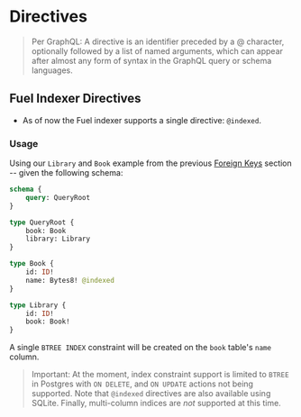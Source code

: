 # Directives

> Per GraphQL: A directive is an identifier preceded by a @ character, optionally followed by a list of named arguments, which can appear after almost any form of syntax in the GraphQL query or schema languages.


## Fuel Indexer Directives

- As of now the Fuel indexer supports a single directive: `@indexed`.

### Usage

Using our `Library` and `Book` example from the previous [Foreign Keys](./foreign-keys.md) section -- given the following schema:

```graphql
schema {
    query: QueryRoot
}

type QueryRoot {
    book: Book
    library: Library
}

type Book {
    id: ID!
    name: Bytes8! @indexed
}

type Library {
    id: ID!
    book: Book!
}
```

A single `BTREE INDEX` constraint will be created on the `book` table's `name` column.


> Important: At the moment, index constraint support is limited to `BTREE` in Postgres with `ON DELETE`, and `ON UPDATE` actions not being supported. Note that `@indexed` directives are also available using SQLite. Finally, multi-column indices are _not_ supported at this time.
